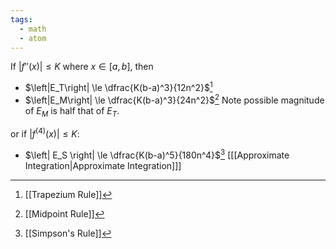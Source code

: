 ```yaml
---
tags:
  - math
  - atom
---
```

If $\left| f''(x) \right| \le K$ where $x \in [a,b]$, then
- $\left|E_T\right| \le \dfrac{K(b-a)^3}{12n^2}$[^1]
- $\left|E_M\right| \le \dfrac{K(b-a)^3}{24n^2}$[^2]
Note possible magnitude of $E_M$ is half that of $E_T$.

or if $\left| f^{(4)}(x) \right| \le K$:
- $\left| E_S \right| \le \dfrac{K(b-a)^5}{180n^4}$[^3]
\[[[Approximate Integration|Approximate Integration]]\]

[^1]: [[Trapezium Rule]]
[^2]: [[Midpoint Rule]]
[^3]: [[Simpson's Rule]]